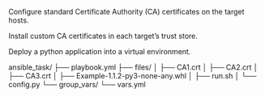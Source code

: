  Configure standard Certificate Authority (CA) certificates on the target hosts.



 
 Install custom CA certificates in each target’s trust store.


 
 Deploy a python application into a virtual environment.



 






ansible_task/
├── playbook.yml
├── files/
│   ├── CA1.crt
│   ├── CA2.crt
│   ├── CA3.crt
│   ├── Example-1.1.2-py3-none-any.whl
│   ├── run.sh
│   └── config.py
└── group_vars/
    └── vars.yml

